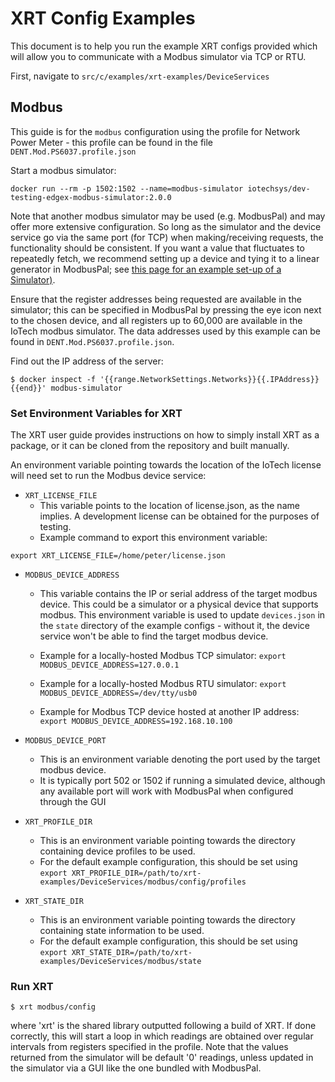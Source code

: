 # XRT Config Examples

This document is to help you run the example XRT configs provided which will allow
you to communicate with a Modbus simulator via TCP or RTU. 

First, navigate to `src/c/examples/xrt-examples/DeviceServices`

## Modbus

This guide is for the `modbus` configuration using the profile for Network Power Meter - this profile can be found in the file `DENT.Mod.PS6037.profile.json`

Start a modbus simulator:
```
docker run --rm -p 1502:1502 --name=modbus-simulator iotechsys/dev-testing-edgex-modbus-simulator:2.0.0
```

Note that another modbus simulator may be used (e.g. ModbusPal) and may offer more extensive configuration. So long as the simulator and the device service go via the same port (for TCP) when making/receiving requests, the functionality should be consistent. If you want a value that fluctuates to repeatedly fetch, we recommend setting up a device and tying it to a linear generator in ModbusPal; see [this page for an example set-up of a Simulator)](https://plc4x.apache.org/users/getting-started/virtual-modbus.html).

Ensure that the register addresses being requested are available in the simulator; this can be specified in ModbusPal by pressing the eye icon next to the chosen device, and all registers up to 60,000 are available in the IoTech modbus simulator. The data addresses used by this example can be found in `DENT.Mod.PS6037.profile.json`. 

Find out the IP address of the server:
```
$ docker inspect -f '{{range.NetworkSettings.Networks}}{{.IPAddress}}{{end}}' modbus-simulator
```


### Set Environment Variables for XRT
The XRT user guide provides instructions on how to simply install XRT as a package, or it can be cloned from the repository and built manually.

An environment variable pointing towards the location of the IoTech license will need set to run the Modbus device service:

- `XRT_LICENSE_FILE`
  - This variable points to the location of license.json, as the name implies. A development license can be obtained for the purposes of testing. 
  - Example command to export this environment variable:
```
export XRT_LICENSE_FILE=/home/peter/license.json
```
- `MODBUS_DEVICE_ADDRESS`
  - This variable contains the IP or serial address of the target modbus device. This could be a simulator or a physical device that supports modbus. This environment variable is used to update `devices.json` in the `state` directory of the example configs - without it, the device service won't be able to find the target modbus device. 

  - Example for a locally-hosted Modbus TCP simulator: `export MODBUS_DEVICE_ADDRESS=127.0.0.1`
  - Example for a locally-hosted Modbus RTU simulator: `export MODBUS_DEVICE_ADDRESS=/dev/tty/usb0`
  - Example for Modbus TCP device hosted at another IP address: `export MODBUS_DEVICE_ADDRESS=192.168.10.100`

- `MODBUS_DEVICE_PORT`
    - This is an environment variable denoting the port used by the target modbus device.
    - It is typically port 502 or 1502 if running a simulated device, although any available port will work with ModbusPal when configured through the GUI

- `XRT_PROFILE_DIR`
    - This is an environment variable pointing towards the directory containing device profiles to be used.
    - For the default example configuration, this should be set using `export XRT_PROFILE_DIR=/path/to/xrt-examples/DeviceServices/modbus/config/profiles`

- `XRT_STATE_DIR`
    - This is an environment variable pointing towards the directory containing state information to be used.
    - For the default example configuration, this should be set using `export XRT_STATE_DIR=/path/to/xrt-examples/DeviceServices/modbus/state`

### Run XRT

```
$ xrt modbus/config
```
where 'xrt' is the shared library outputted following a build of XRT. 
If done correctly, this will start a loop in which readings are obtained over regular intervals from registers specified in the profile. Note that the values returned from the simulator will be default '0' readings, unless updated in the simulator via a GUI like the one bundled with ModbusPal. 
